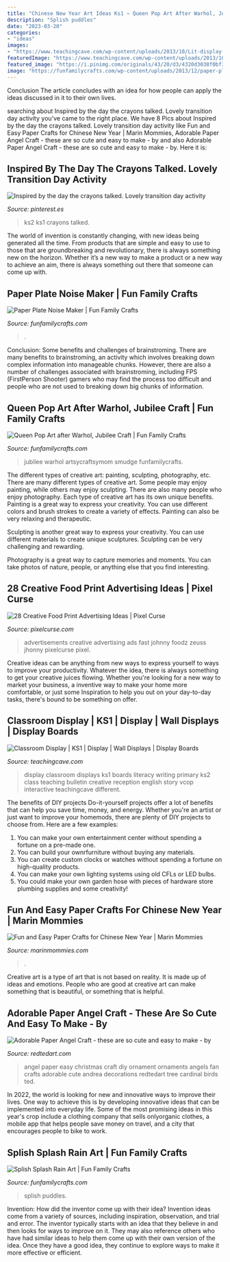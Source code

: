 ```yaml
---
title: "Chinese New Year Art Ideas Ks1 ~ Queen Pop Art After Warhol, Jubilee Craft"
description: "Splish puddles"
date: "2023-03-20"
categories:
- "ideas"
images:
- "https://www.teachingcave.com/wp-content/uploads/2013/10/Lit-display-1.jpg"
featuredImage: "https://www.teachingcave.com/wp-content/uploads/2013/10/Lit-display-1.jpg"
featured_image: "https://i.pinimg.com/originals/43/20/d3/4320d3038f0bf35eafb7d670fecd85ef.jpg"
image: "https://funfamilycrafts.com/wp-content/uploads/2013/12/paper-plate-noise-maker.jpg"
---
```



Conclusion
The article concludes with an idea for how people can apply the ideas discussed in it to their own lives.

	

		
searching about Inspired by the day the crayons talked. Lovely transition day activity you've came to the right place. We have 8 Pics about Inspired by the day the crayons talked. Lovely transition day activity like Fun and Easy Paper Crafts for Chinese New Year | Marin Mommies, Adorable Paper Angel Craft - these are so cute and easy to make - by and also Adorable Paper Angel Craft - these are so cute and easy to make - by. Here it is:
		
    
## Inspired By The Day The Crayons Talked. Lovely Transition Day Activity

<img loading=lazy src="https://i.pinimg.com/originals/43/20/d3/4320d3038f0bf35eafb7d670fecd85ef.jpg" onerror="this.onerror=null;this.src='https://tse3.mm.bing.net/th?id=OIP.wwo2_DWKj9_0JCrOJbsqEgHaNK&amp;pid=15.1';" alt="Inspired by the day the crayons talked. Lovely transition day activity">

_Source: pinterest.es_

>ks2 ks1 crayons talked. 

	

The world of invention is constantly changing, with new ideas being generated all the time. From products that are simple and easy to use to those that are groundbreaking and revolutionary, there is always something new on the horizon. Whether it’s a new way to make a product or a new way to achieve an aim, there is always something out there that someone can come up with.

    
## Paper Plate Noise Maker | Fun Family Crafts

<img loading=lazy src="https://funfamilycrafts.com/wp-content/uploads/2013/12/paper-plate-noise-maker.jpg" onerror="this.onerror=null;this.src='https://tse3.mm.bing.net/th?id=OIP.RPtY2GHu5aP4Rpl2U7barQHaFs&amp;pid=15.1';" alt="Paper Plate Noise Maker | Fun Family Crafts">

_Source: funfamilycrafts.com_

>. 

	

Conclusion: Some benefits and challenges of brainstroming.
There are many benefits to brainstroming, an activity which involves breaking down complex information into manageable chunks. However, there are also a number of challenges associated with brainstroming, including FPS (FirstPerson Shooter) gamers who may find the process too difficult and people who are not used to breaking down big chunks of information.

    
## Queen Pop Art After Warhol, Jubilee Craft | Fun Family Crafts

<img loading=lazy src="https://funfamilycrafts.com/wp-content/uploads/2012/05/smudge-on-paint.jpg" onerror="this.onerror=null;this.src='https://tse1.mm.bing.net/th?id=OIP.fFj2VBNMTWLXsc12WbgTUAHaLJ&amp;pid=15.1';" alt="Queen Pop Art after Warhol, Jubilee Craft | Fun Family Crafts">

_Source: funfamilycrafts.com_

>jubilee warhol artsycraftsymom smudge funfamilycrafts. 

	

The different types of creative art: painting, sculpting, photography, etc.
There are many different types of creative art. Some people may enjoy painting, while others may enjoy sculpting. There are also many people who enjoy photography. Each type of creative art has its own unique benefits.
Painting is a great way to express your creativity. You can use different colors and brush strokes to create a variety of effects. Painting can also be very relaxing and therapeutic.

Sculpting is another great way to express your creativity. You can use different materials to create unique sculptures. Sculpting can be very challenging and rewarding.

Photography is a great way to capture memories and moments. You can take photos of nature, people, or anything else that you find interesting.

    
## 28 Creative Food Print Advertising Ideas | Pixel Curse

<img loading=lazy src="http://pixelcurse.com/wp-content/uploads/2011/06/JHONNY-.29.jpg" onerror="this.onerror=null;this.src='https://tse4.mm.bing.net/th?id=OIP.qYaO1XtpFTS85tnXUVDMeQAAAA&amp;pid=15.1';" alt="28 Creative Food Print Advertising Ideas | Pixel Curse">

_Source: pixelcurse.com_

>advertisements creative advertising ads fast johnny foodz zeuss jhonny pixelcurse pixel. 

	

Creative ideas can be anything from new ways to express yourself to ways to improve your productivity. Whatever the idea, there is always something to get your creative juices flowing. Whether you're looking for a new way to market your business, a inventive way to make your home more comfortable, or just some Inspiration to help you out on your day-to-day tasks, there's bound to be something on offer.

    
## Classroom Display | KS1 | Display | Wall Displays | Display Boards

<img loading=lazy src="https://www.teachingcave.com/wp-content/uploads/2013/10/Lit-display-1.jpg" onerror="this.onerror=null;this.src='https://tse1.mm.bing.net/th?id=OIP.ZrPETOqOuVEa2ItQe4IyCwHaJ6&amp;pid=15.1';" alt="Classroom Display | KS1 | Display | Wall Displays | Display Boards">

_Source: teachingcave.com_

>display classroom displays ks1 boards literacy writing primary ks2 class teaching bulletin creative reception english story vcop interactive teachingcave different. 

	

The benefits of DIY projects
Do-it-yourself projects offer a lot of benefits that can help you save time, money, and energy. Whether you're an artist or just want to improve your homemods, there are plenty of DIY projects to choose from. Here are a few examples: 
1. You can make your own entertainment center without spending a fortune on a pre-made one. 
2. You can build your ownrfurniture without buying any materials. 
3. You can create custom clocks or watches without spending a fortune on high-quality products. 
4. You can make your own lighting systems using old CFLs or LED bulbs. 
5. You could make your own garden hose with pieces of hardware store plumbing supplies and some creativity!

    
## Fun And Easy Paper Crafts For Chinese New Year | Marin Mommies

<img loading=lazy src="https://www.marinmommies.com/sites/default/files/stories/lanternslarge.jpg" onerror="this.onerror=null;this.src='https://tse4.mm.bing.net/th?id=OIP.r1pALdV8suP7E9VkHJJchAHaLG&amp;pid=15.1';" alt="Fun and Easy Paper Crafts for Chinese New Year | Marin Mommies">

_Source: marinmommies.com_

>. 

	

Creative art is a type of art that is not based on reality. It is made up of ideas and emotions. People who are good at creative art can make something that is beautiful, or something that is helpful.

    
## Adorable Paper Angel Craft - These Are So Cute And Easy To Make - By

<img loading=lazy src="https://www.redtedart.com/wp-content/uploads/2015/12/Adorable-Paper-Angel-Craft-these-are-so-cute-and-easy-to-make-by-Andrea-G.jpg" onerror="this.onerror=null;this.src='https://tse2.mm.bing.net/th?id=OIP.eYjPjgDCJqRJdtFh3zBANgHaJ4&amp;pid=15.1';" alt="Adorable Paper Angel Craft - these are so cute and easy to make - by">

_Source: redtedart.com_

>angel paper easy christmas craft diy ornament ornaments angels fan crafts adorable cute andrea decorations redtedart tree cardinal birds ted. 

	

In 2022, the world is looking for new and innovative ways to improve their lives. One way to achieve this is by developing innovative ideas that can be implemented into everyday life. Some of the most promising ideas in this year's crop include a clothing company that sells onlyorganic clothes, a mobile app that helps people save money on travel, and a city that encourages people to bike to work.

    
## Splish Splash Rain Art | Fun Family Crafts

<img loading=lazy src="https://funfamilycrafts.com/wp-content/uploads/2013/10/DSC_0118.jpg" onerror="this.onerror=null;this.src='https://tse4.mm.bing.net/th?id=OIP.mWr0Cp55Xs7TarCTthUUIgHaFh&amp;pid=15.1';" alt="Splish Splash Rain Art | Fun Family Crafts">

_Source: funfamilycrafts.com_

>splish puddles. 

	

Invention: How did the inventor come up with their idea?
Invention ideas come from a variety of sources, including inspiration, observation, and trial and error. The inventor typically starts with an idea that they believe in and then looks for ways to improve on it. They may also reference others who have had similar ideas to help them come up with their own version of the idea. Once they have a good idea, they continue to explore ways to make it more effective or efficient.

